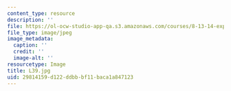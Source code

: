 ```yaml
---
content_type: resource
description: ''
file: https://ol-ocw-studio-app-qa.s3.amazonaws.com/courses/8-13-14-experimental-physics-i-ii-junior-lab-fall-2016-spring-2017/29814159d122ddbbbf11baca1a847123_L39.jpg
file_type: image/jpeg
image_metadata:
  caption: ''
  credit: ''
  image-alt: ''
resourcetype: Image
title: L39.jpg
uid: 29814159-d122-ddbb-bf11-baca1a847123
---
```

